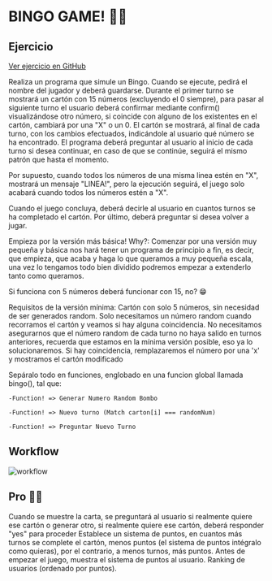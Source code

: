 # BINGO GAME! 🎲🎰

## Ejercicio

[Ver ejercicio en GitHub](https://github.com/SkylabCoders/precourse/blob/master/projects/project3.md)

Realiza un programa que simule un Bingo. Cuando se ejecute, pedirá el nombre del jugador y deberá guardarse. Durante el primer turno se mostrará un cartón con 15 números (excluyendo el 0 siempre), para pasar al siguiente turno el usuario deberá confirmar mediante confirm() visualizándose otro número, si coincide con alguno de los existentes en el cartón, cambiará por una "X" o un 0. El cartón se mostrará, al final de cada turno, con los cambios efectuados, indicándole al usuario qué número se ha encontrado. El programa deberá preguntar al usuario al inicio de cada turno si desea continuar, en caso de que se continúe, seguirá el mismo patrón que hasta el momento.

Por supuesto, cuando todos los números de una misma linea estén en "X", mostrará un mensaje "LINEA!", pero la ejecución seguirá, el juego solo acabará cuando todos los números estén a "X".

Cuando el juego concluya, deberá decirle al usuario en cuantos turnos se ha completado el cartón. Por último, deberá preguntar si desea volver a jugar.

Empieza por la versión más básica!
Why?:
Comenzar por una versión muy pequeña y básica nos hará tener un programa de principio a fin, es decir, que empieza, que acaba y haga lo que queramos a muy pequeña escala, una vez lo tengamos todo bien dividido podremos empezar a extenderlo tanto como queramos.

Si funciona con 5 números deberá funcionar con 15, no? 😁

Requisitos de la versión mínima:
Cartón con solo 5 números, sin necesidad de ser generados random. Solo necesitamos un número random cuando recorramos el cartón y veamos si hay alguna coincidencia. No necesitamos asegurarnos que el número random de cada turno no haya salido en turnos anteriores, recuerda que estamos en la mínima versión posible, eso ya lo solucionaremos. Si hay coincidencia, remplazaremos el número por una 'x' y mostramos el cartón modificado

Sepáralo todo en funciones, englobado en una funcion global llamada bingo(), tal que:

`-Function! => Generar Numero Random Bombo`

`-Function! => Nuevo turno (Match carton[i] === randomNum)`

`-Function! => Preguntar Nuevo Turno`

## Workflow

![workflow](https://raw.githubusercontent.com/SkylabCoders/precourse/master/img/bingo-flow.png)

## Pro 👊🏼

Cuando se muestre la carta, se preguntará al usuario si realmente quiere ese cartón o generar otro, si realmente quiere ese cartón, deberá responder "yes" para proceder
Establece un sistema de puntos, en cuantos más turnos se complete el cartón, menos puntos (el sistema de puntos intégralo como quieras), por el contrario, a menos turnos, más puntos.
Antes de empezar el juego, muestra el sistema de puntos al usuario.
Ranking de usuarios (ordenado por puntos).